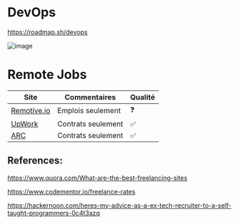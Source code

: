 



# DevOps

https://roadmap.sh/devops

![image](https://roadmap.sh/roadmaps/devops.png)


# Remote Jobs




| Site                               | Commentaires                              | Qualité               |
|------------------------------------|-------------------------------------------|-----------------------|
| [Remotive.io](https://remotive.io) | Emplois seulement                         | :question:            |
| [UpWork](https://upwork.com)       | Contrats seulement                        | :white_check_mark:    |
| [ARC](https://arc.dev)             | Contrats seulement                        | :white_check_mark:    |

## References:

https://www.quora.com/What-are-the-best-freelancing-sites

https://www.codementor.io/freelance-rates

https://hackernoon.com/heres-my-advice-as-a-ex-tech-recruiter-to-a-self-taught-programmers-0c4t3azq




